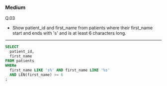 ### Medium
Q.03  
* Show patient_id and first_name from patients where their first_name start and ends with 's' and is at least 6 characters long.

---
```SQL
SELECT
  patient_id,
  first_name
FROM patients
WHERe
  first_name LIKE 's%' AND first_name LIKE '%s'
  AND LEN(first_name) >= 6
;
```
